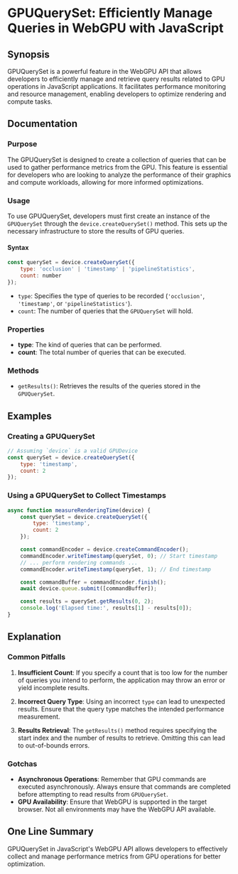 <!--
Meta Description: # GPUQuerySet: Efficiently Manage Queries in WebGPU with JavaScript ## Synopsis GPUQuerySet is a powerful feature in the WebGPU API that allows develo...
Meta Keywords: gpuqueryset, results, queries, type, device
-->

# GPUQuerySet: Efficiently Manage Queries in WebGPU with JavaScript

## Synopsis
GPUQuerySet is a powerful feature in the WebGPU API that allows developers to efficiently manage and retrieve query results related to GPU operations in JavaScript applications. It facilitates performance monitoring and resource management, enabling developers to optimize rendering and compute tasks.

## Documentation

### Purpose
The GPUQuerySet is designed to create a collection of queries that can be used to gather performance metrics from the GPU. This feature is essential for developers who are looking to analyze the performance of their graphics and compute workloads, allowing for more informed optimizations.

### Usage
To use GPUQuerySet, developers must first create an instance of the `GPUQuerySet` through the `device.createQuerySet()` method. This sets up the necessary infrastructure to store the results of GPU queries.

#### Syntax
```javascript
const querySet = device.createQuerySet({
    type: 'occlusion' | 'timestamp' | 'pipelineStatistics',
    count: number
});
```

- `type`: Specifies the type of queries to be recorded (`'occlusion'`, `'timestamp'`, or `'pipelineStatistics'`).
- `count`: The number of queries that the `GPUQuerySet` will hold.

### Properties
- **type**: The kind of queries that can be performed.
- **count**: The total number of queries that can be executed.

### Methods
- `getResults()`: Retrieves the results of the queries stored in the `GPUQuerySet`.

## Examples

### Creating a GPUQuerySet
```javascript
// Assuming `device` is a valid GPUDevice
const querySet = device.createQuerySet({
    type: 'timestamp',
    count: 2
});
```

### Using a GPUQuerySet to Collect Timestamps
```javascript
async function measureRenderingTime(device) {
    const querySet = device.createQuerySet({
        type: 'timestamp',
        count: 2
    });

    const commandEncoder = device.createCommandEncoder();
    commandEncoder.writeTimestamp(querySet, 0); // Start timestamp
    // ... perform rendering commands ...
    commandEncoder.writeTimestamp(querySet, 1); // End timestamp

    const commandBuffer = commandEncoder.finish();
    await device.queue.submit([commandBuffer]);

    const results = querySet.getResults(0, 2);
    console.log('Elapsed time:', results[1] - results[0]);
}
```

## Explanation

### Common Pitfalls
1. **Insufficient Count**: If you specify a count that is too low for the number of queries you intend to perform, the application may throw an error or yield incomplete results.
   
2. **Incorrect Query Type**: Using an incorrect `type` can lead to unexpected results. Ensure that the query type matches the intended performance measurement.

3. **Results Retrieval**: The `getResults()` method requires specifying the start index and the number of results to retrieve. Omitting this can lead to out-of-bounds errors.

### Gotchas
- **Asynchronous Operations**: Remember that GPU commands are executed asynchronously. Always ensure that commands are completed before attempting to read results from `GPUQuerySet`.
- **GPU Availability**: Ensure that WebGPU is supported in the target browser. Not all environments may have the WebGPU API available.

## One Line Summary
GPUQuerySet in JavaScript's WebGPU API allows developers to effectively collect and manage performance metrics from GPU operations for better optimization.
